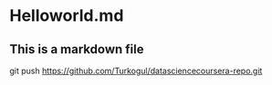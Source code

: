 Helloworld.md
=============
## This is a markdown file
git push https://github.com/Turkogul/datasciencecoursera-repo.git
